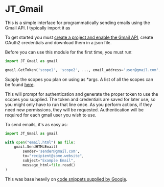 # JT_Gmail
This is a simple interface for programmatically sending emails using the Gmail API. 
I typically import it as 


To get started you must <a href="https://console.developers.google.com/apis/library/gmail.googleapis.com">create a project 
and enable the Gmail API</a>, create OAuth2 credentials and download them in a json file.

Before you can use this module for the first time, you must run:
```python
import JT_Gmail as gmail

gmail.GetToken('scope1', 'scope2', ..., email_address='user@gmail.com', cred_path="path_to_your_credentials.json")
```

Supply the scopes you plan on using as *args. A list of all the scopes can be found 
<a href="https://developers.google.com/gmail/api/auth/scopes">here<a>.

This will prompt for authentication and generate the proper token to use the scopes you supplied. The token and 
credentials are saved for later use, so you might only have to run that line once. As you perform actions, if they need 
new permissions, they will be requested. Authentication will be required for each gmail user you wish to use.

To send emails, it's as easy as:
```python
import JT_Gmail as gmail

with open("email.html") as file:
    gmail.SendHTMLEmail(
        sender='sender@gmail.com', 
        to="recipient@some.website", 
        subject="Example Email", 
        message_html=file.read()
)
```

This was base heavily on <a href="https://developers.google.com/gmail/api/quickstart/python">code snippets supplied by 
Google<a>.
